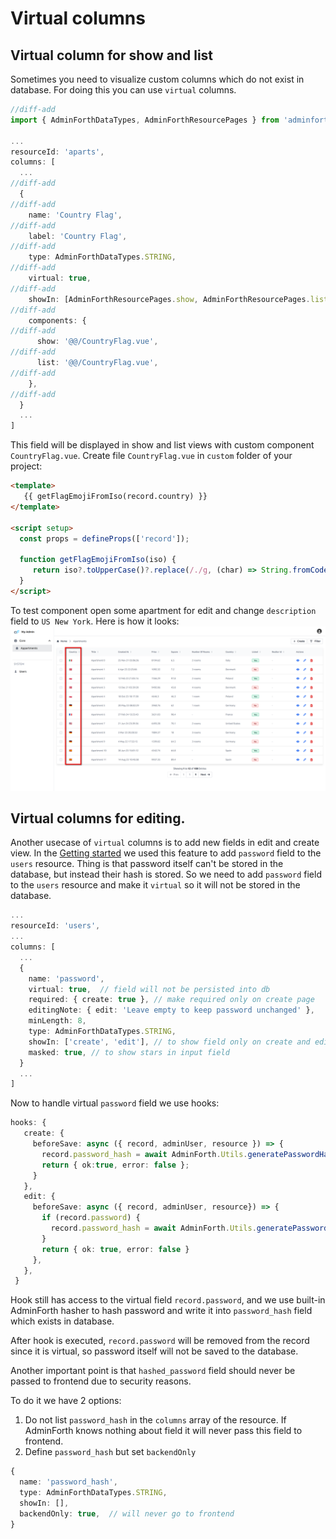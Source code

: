 
# Virtual columns

## Virtual column for show and list

Sometimes you need to visualize custom columns which do not exist in database. 
For doing this you can use `virtual` columns.

```ts title='./index.ts'
//diff-add
import { AdminForthDataTypes, AdminForthResourcePages } from 'adminforth';

...
resourceId: 'aparts',
columns: [
  ...
//diff-add
  {
//diff-add
    name: 'Country Flag',
//diff-add
    label: 'Country Flag',
//diff-add
    type: AdminForthDataTypes.STRING,
//diff-add
    virtual: true,
//diff-add
    showIn: [AdminForthResourcePages.show, AdminForthResourcePages.list],
//diff-add
    components: {
//diff-add
      show: '@@/CountryFlag.vue',
//diff-add
      list: '@@/CountryFlag.vue',
//diff-add
    },
//diff-add
  }
  ...
]
```
 
 This field will be displayed in show and list views with custom component `CountryFlag.vue`.
 Create file `CountryFlag.vue` in `custom` folder of your project:
 
 ```html title="./custom/CountryFlag.vue"
 <template>
    {{ getFlagEmojiFromIso(record.country) }}
</template>
   
<script setup>
   const props = defineProps(['record']);
   
   function getFlagEmojiFromIso(iso) {
      return iso?.toUpperCase()?.replace(/./g, (char) => String.fromCodePoint(char.charCodeAt(0) + 127397));
   }
</script>
 ```

 To test component open some apartment for edit and change `description` field to `US New York`.
 Here is how it looks:
 ![alt text](image-1.png)


## Virtual columns for editing.

Another usecase of `virtual` columns is to add new fields in edit and create view. In the [Getting started](/docs/tutorial/01-gettingStarted.md) we used this feature to add `password` field to the `users` resource. 
Thing is that password itself can't be stored in the database, but instead their hash is stored. 
So we need to add `password` field to the `users` resource and make it `virtual` so it will not be stored in the database.

```ts title="./index.ts"
...
resourceId: 'users',
...
columns: [
  ...
  {
    name: 'password',
    virtual: true,  // field will not be persisted into db
    required: { create: true }, // make required only on create page
    editingNote: { edit: 'Leave empty to keep password unchanged' },
    minLength: 8,
    type: AdminForthDataTypes.STRING,
    showIn: ['create', 'edit'], // to show field only on create and edit pages
    masked: true, // to show stars in input field
  }
  ...
]
 ```

 Now to handle virtual `password` field we use hooks:
 

 ```ts title="./index.ts"
 hooks: {
    create: {
      beforeSave: async ({ record, adminUser, resource }) => {
        record.password_hash = await AdminForth.Utils.generatePasswordHash(record.password);
        return { ok:true, error: false };
      }
    },
    edit: {
      beforeSave: async ({ record, adminUser, resource}) => {
        if (record.password) {
          record.password_hash = await AdminForth.Utils.generatePasswordHash(record.password);
        }
        return { ok: true, error: false }
      },
    },
  }
```

Hook still has access to the virtual field `record.password`, and we use built-in AdminForth hasher to hash password and write it into
`password_hash` field which exists in database.

After hook is executed, `record.password` will be removed from the record since it is virtual, so password itself will not be saved to the database.

Another important point is that `hashed_password` field should never be passed to frontend due to security reasons.

To do it we have 2 options:

1) Do not list `password_hash` in the `columns` array of the resource. If AdminForth knows nothing about field
it will never pass this field to frontend.
2) Define `password_hash` but set `backendOnly`

```ts
{     
  name: 'password_hash',
  type: AdminForthDataTypes.STRING,
  showIn: [],
  backendOnly: true,  // will never go to frontend
}
```